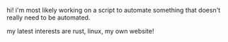 hi! i'm most likely working on a script to automate something that doesn't really need to be automated.

my latest interests are rust, linux, my own website!
